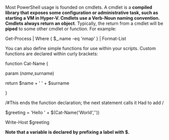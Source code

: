 Most PowerShell usage is founded on cmdlets. A cmdlet is a **compiled library that exposes some configuration or administrative task, such as starting a VM in Hyper-V. Cmdlets use a Verb-Noun naming convention. Cmdlets always return an object**. Typically, the return from a cmdlet will be **piped** to some other cmdlet or function. For example:

Get-Process | Where { $_.name -eq 'nmap' } | Format-List

You can also define simple functions for use within your scripts. Custom functions are declared within curly brackets:

function Cat-Name {

 param ($name,$surname)

 return $name + ' ' + $surname

}

/#This ends the function declaration; the next statement calls it  Had to add /

$greeting = 'Hello ' + $(Cat-Name('World',''))

Write-Host $greeting

**Note that a variable is declared by prefixing a label with $.** 